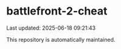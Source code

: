 # battlefront-2-cheat

Last updated: 2025-06-18 09:21:43

This repository is automatically maintained.

